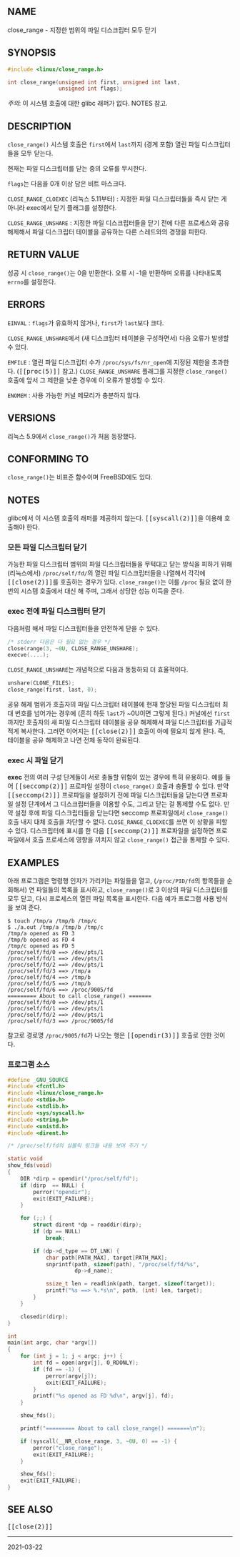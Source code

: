 ## NAME

close_range - 지정한 범위의 파일 디스크립터 모두 닫기

## SYNOPSIS

```c
#include <linux/close_range.h>

int close_range(unsigned int first, unsigned int last,
                unsigned int flags);
```

*주의*: 이 시스템 호출에 대한 glibc 래퍼가 없다. NOTES 참고.

## DESCRIPTION

`close_range()` 시스템 호출은 `first`에서 `last`까지 (경계 포함) 열린 파일 디스크립터들을 모두 닫는다.

현재는 파일 디스크립터를 닫는 중의 오류를 무시한다.

`flags`는 다음을 0개 이상 담은 비트 마스크다.

`CLOSE_RANGE_CLOEXEC` (리눅스 5.11부터)
:   지정한 파일 디스크립터들을 즉시 닫는 게 아니라 exec에서 닫기 플래그를 설정한다.

`CLOSE_RANGE_UNSHARE`
:   지정한 파일 디스크립터들을 닫기 전에 다른 프로세스와 공유 해제해서 파일 디스크립터 테이블을 공유하는 다른 스레드와의 경쟁을 피한다.

## RETURN VALUE

성공 시 `close_range()`는 0을 반환한다. 오류 시 -1을 반환하며 오류를 나타내도록 `errno`를 설정한다.

## ERRORS

`EINVAL`
:   `flags`가 유효하지 않거나, `first`가 `last`보다 크다.

`CLOSE_RANGE_UNSHARE`에서 (새 디스크립터 테이블을 구성하면서) 다음 오류가 발생할 수 있다.

`EMFILE`
:   열린 파일 디스크립터 수가 `/proc/sys/fs/nr_open`에 지정된 제한을 초과한다. (<tt>[[proc(5)]]</tt> 참고.) `CLOSE_RANGE_UNSHARE` 플래그를 지정한 `close_range()` 호출에 앞서 그 제한을 낮춘 경우에 이 오류가 발생할 수 있다.

`ENOMEM`
:   사용 가능한 커널 메모리가 충분하지 않다.

## VERSIONS

리눅스 5.9에서 `close_range()`가 처음 등장했다.

## CONFORMING TO

`close_range()`는 비표준 함수이며 FreeBSD에도 있다.

## NOTES

glibc에서 이 시스템 호출의 래퍼를 제공하지 않는다. <tt>[[syscall(2)]]</tt>을 이용해 호출해야 한다.

### 모든 파일 디스크립터 닫기

가능한 파일 디스크립터 범위의 파일 디스크립터들을 무턱대고 닫는 방식을 피하기 위해 (리눅스에서) `/proc/self/fd/`의 열린 파일 디스크립터들을 나열해서 각각에 <tt>[[close(2)]]</tt>를 호출하는 경우가 있다. `close_range()`는 이를 `/proc` 필요 없이 한 번의 시스템 호출에서 대신 해 주며, 그래서 상당한 성능 이득을 준다.

### exec 전에 파일 디스크립터 닫기

다음처럼 해서 파일 디스크립터들을 안전하게 닫을 수 있다.

```c
/* stderr 다음은 다 필요 없는 경우 */
close(range(3, ~0U, CLOSE_RANGE_UNSHARE);
execve(....);
```

`CLOSE_RANGE_UNSHARE`는 개념적으로 다음과 동등하되 더 효율적이다.

```c
unshare(CLONE_FILES);
close_range(first, last, 0);
```

공유 해제 범위가 호출자의 파일 디스크립터 테이블에 현재 할당된 파일 디스크립터 최대 번호를 넘어가는 경우에 (흔히 하듯 `last`가 ~0U이면 그렇게 된다.) 커널에선 `first`까지만 호출자의 새 파일 디스크립터 테이블을 공유 해제해서 파일 디스크립터를 가급적 적게 복사한다. 그러면 이어지는 <tt>[[close(2)]]</tt> 호출이 아예 필요치 않게 된다. 즉, 테이블을 공유 해제하고 나면 전체 동작이 완료된다.

### exec 시 파일 닫기

**exec** 전의 여러 구성 단계들이 서로 충돌할 위험이 있는 경우에 특히 유용하다. 예를 들어 <tt>[[seccomp(2)]]</tt> 프로파일 설정이 `close_range()` 호출과 충돌할 수 있다. 만약 <tt>[[seccomp(2)]]</tt> 프로파일을 설정하기 전에 파일 디스크립터들을 닫는다면 프로파일 설정 단계에서 그 디스크립터들을 이용할 수도, 그리고 닫는 걸 통제할 수도 없다. 만약 설정 후에 파일 디스크립터들을 닫는다면 seccomp 프로파일에서 `close_range()` 호출 내지 대체 호출을 차단할 수 없다. `CLOSE_RANGE_CLOEXEC`를 쓰면 이 상황을 피할 수 있다. 디스크립터에 표시를 한 다음 <tt>[[seccomp(2)]]</tt> 프로파일을 설정하면 프로파일에서 호출 프로세스에 영향을 끼치지 않고 `close_range()` 접근을 통제할 수 있다.

## EXAMPLES

아래 프로그램은 명령행 인자가 가리키는 파일들을 열고, (`/proc/PID/fd`의 항목들을 순회해서) 연 파일들의 목록을 표시하고, `close_range()`로 3 이상의 파일 디스크립터를 모두 닫고, 다시 프로세스의 열린 파일 목록을 표시한다. 다음 예가 프로그램 사용 방식을 보여 준다.

```text
$ touch /tmp/a /tmp/b /tmp/c
$ ./a.out /tmp/a /tmp/b /tmp/c
/tmp/a opened as FD 3
/tmp/b opened as FD 4
/tmp/c opened as FD 5
/proc/self/fd/0 ==> /dev/pts/1
/proc/self/fd/1 ==> /dev/pts/1
/proc/self/fd/2 ==> /dev/pts/1
/proc/self/fd/3 ==> /tmp/a
/proc/self/fd/4 ==> /tmp/b
/proc/self/fd/5 ==> /tmp/b
/proc/self/fd/6 ==> /proc/9005/fd
========= About to call close_range() =======
/proc/self/fd/0 ==> /dev/pts/1
/proc/self/fd/1 ==> /dev/pts/1
/proc/self/fd/2 ==> /dev/pts/1
/proc/self/fd/3 ==> /proc/9005/fd
```

참고로 경로명 `/proc/9005/fd`가 나오는 행은 <tt>[[opendir(3)]]</tt> 호출로 인한 것이다.

### 프로그램 소스

```c
#define _GNU_SOURCE
#include <fcntl.h>
#include <linux/close_range.h>
#include <stdio.h>
#include <stdlib.h>
#include <sys/syscall.h>
#include <string.h>
#include <unistd.h>
#include <dirent.h>

/* /proc/self/fd의 심볼릭 링크들 내용 보여 주기 */

static void
show_fds(void)
{
    DIR *dirp = opendir("/proc/self/fd");
    if (dirp  == NULL) {
        perror("opendir");
        exit(EXIT_FAILURE);
    }

    for (;;) {
        struct dirent *dp = readdir(dirp);
        if (dp == NULL)
            break;

        if (dp->d_type == DT_LNK) {
            char path[PATH_MAX], target[PATH_MAX];
            snprintf(path, sizeof(path), "/proc/self/fd/%s",
                     dp->d_name);

            ssize_t len = readlink(path, target, sizeof(target));
            printf("%s ==> %.*s\n", path, (int) len, target);
        }
    }

    closedir(dirp);
}

int
main(int argc, char *argv[])
{
    for (int j = 1; j < argc; j++) {
        int fd = open(argv[j], O_RDONLY);
        if (fd == -1) {
            perror(argv[j]);
            exit(EXIT_FAILURE);
        }
        printf("%s opened as FD %d\n", argv[j], fd);
    }

    show_fds();

    printf("========= About to call close_range() =======\n");

    if (syscall(__NR_close_range, 3, ~0U, 0) == -1) {
        perror("close_range");
        exit(EXIT_FAILURE);
    }

    show_fds();
    exit(EXIT_FAILURE);
}
```

## SEE ALSO

<tt>[[close(2)]]</tt>

----

2021-03-22
